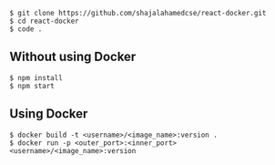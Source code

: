 
    $ git clone https://github.com/shajalahamedcse/react-docker.git
    $ cd react-docker
    $ code .


## Without using Docker

    $ npm install
    $ npm start

## Using Docker

    $ docker build -t <username>/<image_name>:version .
    $ docker run -p <outer_port>:<inner_port> <username>/<image_name>:version
